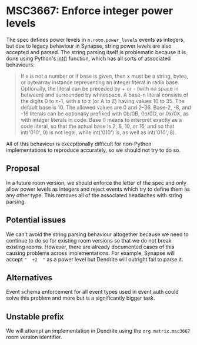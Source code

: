 # MSC3667: Enforce integer power levels

The spec defines power levels in `m.room.power_levels` events as integers, but due to legacy
behaviour in Synapse, string power levels are also accepted and parsed. The string parsing itself
is problematic because it is done using Python's [int()](https://docs.python.org/3/library/functions.html#int)
function, which has all sorts of associated behaviours:

> If x is not a number or if base is given, then x must be a string, bytes, or bytearray instance
> representing an integer literal in radix base. Optionally, the literal can be preceded by + or -
> (with no space in between) and surrounded by whitespace. A base-n literal consists of the digits 0
> to n-1, with a to z (or A to Z) having values 10 to 35. The default base is 10. The allowed values
> are 0 and 2–36. Base-2, -8, and -16 literals can be optionally prefixed with 0b/0B, 0o/0O, or 0x/0X,
> as with integer literals in code. Base 0 means to interpret exactly as a code literal, so that the
> actual base is 2, 8, 10, or 16, and so that int('010', 0) is not legal, while int('010') is, as
> well as int('010', 8).

All of this behaviour is exceptionally difficult for non-Python implementations to reproduce
accurately, so we should not try to do so. 

## Proposal

In a future room version, we should enforce the letter of the spec and only allow power levels
as integers and reject events which try to define them as any other type. This removes all of the
associated headaches with string parsing.

## Potential issues

We can't avoid the string parsing behaviour altogether because we need to continue to do so for
existing room versions so that we do not break existing rooms. However, there are already documented
cases of this causing problems across implementations. For example, Synapse will accept `"  +2  "` as
a power level but Dendrite will outright fail to parse it.

## Alternatives

Event schema enforcement for all event types used in event auth could solve this problem and
more but is a significantly bigger task.

## Unstable prefix

We will attempt an implementation in Dendrite using the `org.matrix.msc3667` room version identifier.
